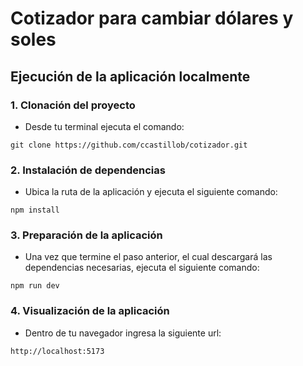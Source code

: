 # Cotizador para cambiar dólares y soles

## Ejecución de la aplicación localmente

### 1. Clonación del proyecto

- Desde tu terminal ejecuta el comando:

```
git clone https://github.com/ccastillob/cotizador.git
```

### 2. Instalación de dependencias

- Ubica la ruta de la aplicación y ejecuta el siguiente comando:

```
npm install
```

### 3. Preparación de la aplicación

- Una vez que termine el paso anterior, el cual descargará las dependencias necesarias, ejecuta el siguiente comando:

```
npm run dev
```

### 4. Visualización de la aplicación

- Dentro de tu navegador ingresa la siguiente url:

```
http://localhost:5173
```
